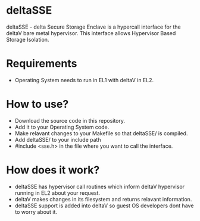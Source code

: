 # deltaSSE
deltaSSE - delta Secure Storage Enclave is a hypercall interface for the deltaV bare metal hypervisor. This interface allows Hypervisor Based Storage Isolation.
# Requirements
  + Operating System needs to run in EL1 with deltaV in EL2.
# How to use?
  + Download the source code in this repository.
  + Add it to your Operating System code.
  + Make relavant changes to your Makefile so that deltaSSE/ is compiled.
  + Add deltaSSE/ to your include path
  + #include <sse.h> in the file where you want to call the interface.

# How does it work?
  + deltaSSE has hypervisor call routines which inform deltaV hypervisor running in EL2 about your request.
  + deltaV makes changes in its filesystem and returns relavant information.
  + deltaSSE support is added into deltaV so guest OS developers dont have to worry about it.
